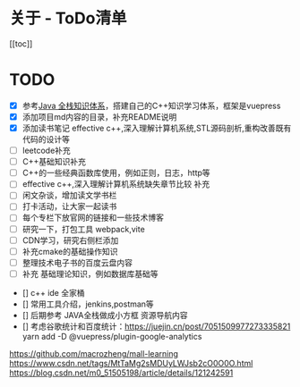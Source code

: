 # 关于 - ToDo清单

[[toc]]

# TODO

- [x] 参考[Java 全栈知识体系](https://www.pdai.tech/)，搭建自己的C++知识学习体系，框架是vuepress 
- [x] 添加项目md内容的目录，补充README说明
- [x] 添加读书笔记 effective c++,深入理解计算机系统,STL源码剖析,重构改善既有代码的设计等
- [ ] leetcode补充
- [ ] C++基础知识补充
- [ ] C++的一些经典函数库使用，例如正则，日志，http等
- [ ] effective c++,深入理解计算机系统缺失章节比较 补充 
- [ ] 闲文杂谈，增加读文学书栏
- [ ] 打卡活动，让大家一起读书
- [ ] 每个专栏下放官网的链接和一些技术博客
- [ ] 研究一下，打包工具 webpack,vite
- [ ] CDN学习，研究右侧栏添加
- [ ] 补充cmake的基础操作知识
- [ ] 整理技术电子书的百度云盘内容
- [ ] 补充 基础理论知识，例如数据库基础等
- []  c++ ide 全家桶
- []  常用工具介绍，jenkins,postman等
- []  后期参考 JAVA全栈做成小方框  资源导航内容
- []  考虑谷歌统计和百度统计：https://juejin.cn/post/7051509977273335821
yarn add -D @vuepress/plugin-google-analytics

https://github.com/macrozheng/mall-learning
https://www.csdn.net/tags/MtTaMg2sMDUyLWJsb2cO0O0O.html
https://blog.csdn.net/m0_51505198/article/details/121242591